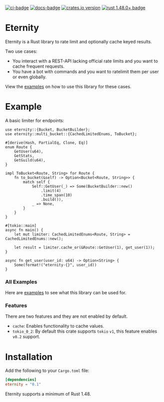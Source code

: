 [![ci-badge][]][ci] [![docs-badge][]][docs] [![crates.io version]][crates.io link] [![rust 1.48.0+ badge]][rust 1.48.0+ link]

# Eternity

Eternity is a Rust library to rate limit and optionally cache keyed results.

Two use cases:
- You interact with a REST-API lacking official rate limits and you want to
cache frequent requests.
- You have a bot with commands and you want to ratelimit them per user or even globally.

View the [examples] on how to use this library for these cases.

# Example

A basic limiter for endpoints:

```rust,no_run
use eternity::{Bucket, BucketBuilder};
use eternity::multi_bucket::{CachedLimitedEnums, ToBucket};

#[derive(Hash, PartialEq, Clone, Eq)]
enum Route {
    GetUser(u64),
    GetStats,
    GetGuild(u64),
}

impl ToBucket<Route, String> for Route {
    fn to_bucket(&self) -> Option<Bucket<Route, String>> {
        match self {
            Self::GetUser(_) => Some(BucketBuilder::new()
                .limit(4)
                .time_span(10)
                .build()),
            _ => None,
        }
    }
}

#[tokio::main]
async fn main() {
    let mut limiter: CachedLimitedEnums<Route, String> = CachedLimitedEnums::new();

    let result = limiter.cache_or(&Route::GetUser(1), get_user(1));
}

async fn get_user(user_id: u64) -> Option<String> {
    Some(format!("eternity-{}", user_id))
}

```

### All Examples

Here are [examples] to see what this library can be used for.

### Features

There are two features and they are not enabled by default.

- `cache`: Enables functionality to cache values.
- `tokio_0_2`: By default this crate supports `tokio` `v1`, this feature
enables `v0.2` support.

# Installation

Add the following to your `Cargo.toml` file:

```toml
[dependencies]
eternity = "0.1"
```

Eternity supports a minimum of Rust 1.48.

[ci]: https://github.com/Lakelezz/eternity/actions
[ci-badge]: https://img.shields.io/github/workflow/status/Lakelezz/eternity/CI?style=flat-square

[crates.io link]: https://crates.io/crates/eternity
[crates.io version]: https://img.shields.io/crates/v/eternity.svg?style=flat-square

[docs]: https://docs.rs/eternity
[docs-badge]: https://img.shields.io/badge/docs-online-5023dd.svg?style=flat-square
[examples]: https://github.com/Lakelezz/eternity/tree/current/examples

[logo]: https://raw.githubusercontent.com/Lakelezz/eternity/current/logo.png
[rust 1.48.0+ badge]: https://img.shields.io/badge/rust-1.48.0+-93450a.svg?style=flat-square
[rust 1.48.0+ link]: https://blog.rust-lang.org/2020/11/19/Rust-1.48.html
